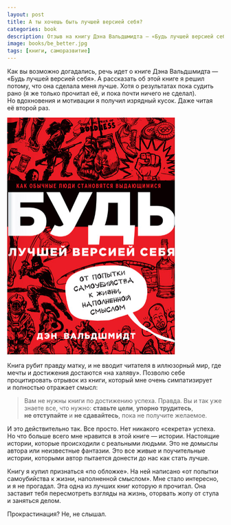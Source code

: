 ```yaml
---
layout: post
title: А ты хочешь быть лучшей версией себя?
categories: book
description: Отзыв на книгу Дэна Вальдшмидта — «Будь лучшей версией себя»
image: books/be_better.jpg
tags: [книги, саморазвитие]
---
```


Как вы возможно догадались, речь идет о книге Дэна Вальдшмидта — «Будь лучшей версией себя». А рассказать об этой книге я решил потому, что она сделала меня лучше. Хотя о результатах пока судить рано (я же только прочитал её, и пока почти ничего не сделал). Но вдохновения и мотивации я получил изрядный кусок. Даже читая её второй раз.

<!-- more -->

![Отзыв на книгу Дэна Вальдшмидта — «Будь лучшей версией себя».](/img/books/be_better.jpg)

Книга рубит правду матку, и не вводит читателя в иллюзорный мир, где мечты и достижения достаются «на халяву». Позволю себе процитировать отрывок из книги, который мне очень симпатизирует и полностью отражает смысл:

> Вам не нужны книги по достижению успеха. Правда. Вы и так уже знаете все, что нужно: **ставьте цели**, **упорно трудитесь**, **не отступайте** и **не сдавайтесь**, пока не получите желаемое.

И это действительно так. Все просто. Нет никакого «секрета» успеха. Но что больше всего мне нравится в этой книге — истории. Настоящие истории, которые происходили с реальными людьми. Это не домыслы автора или неизвестные фантазии. Это все живые и поучительные истории, которыми автор пытается донести до нас как стать лучше.

Книгу я купил признаться «по обложке». На ней написано «от попытки самоубийства к жизни, наполненной смыслом». Мне стало интересно, и я не прогадал. Эта одна из лучших книг которую я прочитал. Она заставит тебя пересмотреть взгляды на жизнь, оторвать жопу от стула и заняться делом.

Прокрастинация? Не, не слышал.

